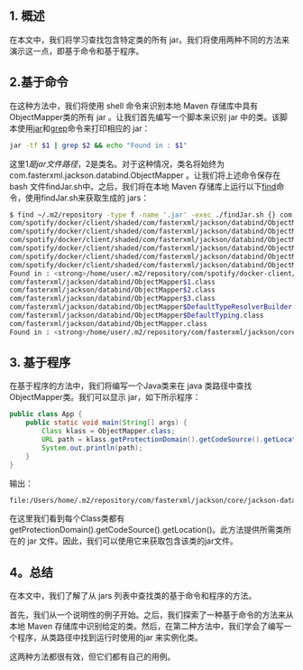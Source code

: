## 1. 概述

在本文中，我们将学习查找包含特定类的所有 jar。我们将使用两种不同的方法来演示这一点，即基于命令和基于程序。

## 2.基于命令

在这种方法中，我们将使用 shell 命令来识别本地 Maven 存储库中具有ObjectMapper类的所有 jar 。让我们首先编写一个脚本来识别 jar 中的类。该脚本使用[jar](https://docs.oracle.com/en/java/javase/11/tools/jar.html)和[grep](https://man7.org/linux/man-pages/man1/grep.1.html)命令来打印相应的 jar：

```bash
jar -tf $1 | grep $2 && echo "Found in : $1"
```

这里$1是jar文件路径，$2是类名。对于这种情况，类名将始终为com.fasterxml.jackson.databind.ObjectMapper 。让我们将上述命令保存在 bash 文件findJar.sh中。之后，我们将在本地 Maven 存储库上运行以下[find](https://www.baeldung.com/linux/find-command)命令，使用findJar.sh来获取生成的 jars：

```bash
$ find ~/.m2/repository -type f -name '.jar' -exec ./findJar.sh {} com.fasterxml.jackson.databind.ObjectMapper ;
com/spotify/docker/client/shaded/com/fasterxml/jackson/databind/ObjectMapper$1.class
com/spotify/docker/client/shaded/com/fasterxml/jackson/databind/ObjectMapper$2.class
com/spotify/docker/client/shaded/com/fasterxml/jackson/databind/ObjectMapper$3.class
com/spotify/docker/client/shaded/com/fasterxml/jackson/databind/ObjectMapper$DefaultTypeResolverBuilder.class
com/spotify/docker/client/shaded/com/fasterxml/jackson/databind/ObjectMapper$DefaultTyping.class
com/spotify/docker/client/shaded/com/fasterxml/jackson/databind/ObjectMapper.class
Found in : <strong>/home/user/.m2/repository/com/spotify/docker-client/8.16.0/docker-client-8.16.0-shaded.jar</strong>
com/fasterxml/jackson/databind/ObjectMapper$1.class
com/fasterxml/jackson/databind/ObjectMapper$2.class
com/fasterxml/jackson/databind/ObjectMapper$3.class
com/fasterxml/jackson/databind/ObjectMapper$DefaultTypeResolverBuilder.class
com/fasterxml/jackson/databind/ObjectMapper$DefaultTyping.class
com/fasterxml/jackson/databind/ObjectMapper.class
Found in : <strong>/home/user/.m2/repository/com/fasterxml/jackson/core/jackson-databind/2.12.3/jackson-databind-2.12.3.jar</strong>
```

## 3. 基于程序

在基于程序的方法中，我们将编写一个Java类来在 java 类路径中查找ObjectMapper类。我们可以显示 jar，如下所示程序：

```java
public class App { 
    public static void main(String[] args) { 
        Class klass = ObjectMapper.class; 
        URL path = klass.getProtectionDomain().getCodeSource().getLocation(); 
        System.out.println(path); 
    } 
}
```

输出：

```bash
file:/Users/home/.m2/repository/com/fasterxml/jackson/core/jackson-databind/2.12.3/jackson-databind-2.12.3.jar
```

在这里我们看到每个Class类都有getProtectionDomain().getCodeSource().getLocation()。此方法提供所需类所在的 jar 文件。因此，我们可以使用它来获取包含该类的jar文件。

## 4。总结

在本文中，我们了解了从 jars 列表中查找类的基于命令和程序的方法。

首先，我们从一个说明性的例子开始。之后，我们探索了一种基于命令的方法来从本地 Maven 存储库中识别给定的类。然后，在第二种方法中，我们学会了编写一个程序，从类路径中找到运行时使用的jar 来实例化类。

这两种方法都很有效，但它们都有自己的用例。